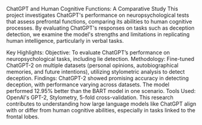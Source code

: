 ChatGPT and Human Cognitive Functions: A Comparative Study
This project investigates ChatGPT's performance on neuropsychological tests that assess prefrontal functions, comparing its abilities to human cognitive processes. By evaluating ChatGPT's responses on tasks such as deception detection, we examine the model's strengths and limitations in replicating human intelligence, particularly in verbal tasks.

Key Highlights:
Objective: To evaluate ChatGPT’s performance on neuropsychological tasks, including lie detection.
Methodology: Fine-tuned ChatGPT-2 on multiple datasets (personal opinions, autobiographical memories, and future intentions), utilizing stylometric analysis to detect deception.
Findings: ChatGPT-2 showed promising accuracy in detecting deception, with performance varying across datasets. The model performed 12.95% better than the BART model in one scenario.
Tools Used: OpenAI's GPT-2, Stylometry, 5-fold cross-validation.
This research contributes to understanding how large language models like ChatGPT align with or differ from human cognitive abilities, especially in tasks linked to the frontal lobes.
